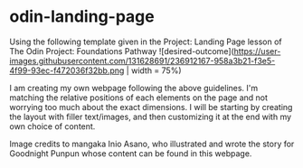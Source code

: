 # odin-landing-page

Using the following template given in the Project: Landing Page lesson of The Odin Project: Foundations Pathway
![desired-outcome](https://user-images.githubusercontent.com/131628691/236912167-958a3b21-f3e5-4f99-93ec-f472036f32bb.png | width = 75%)

I am creating my own webpage following the above guidelines. I'm matching the relative positions of each elements on the page and not worrying too much about the exact dimensions. I will be starting by creating the layout with filler text/images, and then customizing it at the end with my own choice of content.

Image credits to mangaka Inio Asano, who illustrated and wrote the story for Goodnight Punpun whose content can be found in this webpage.
